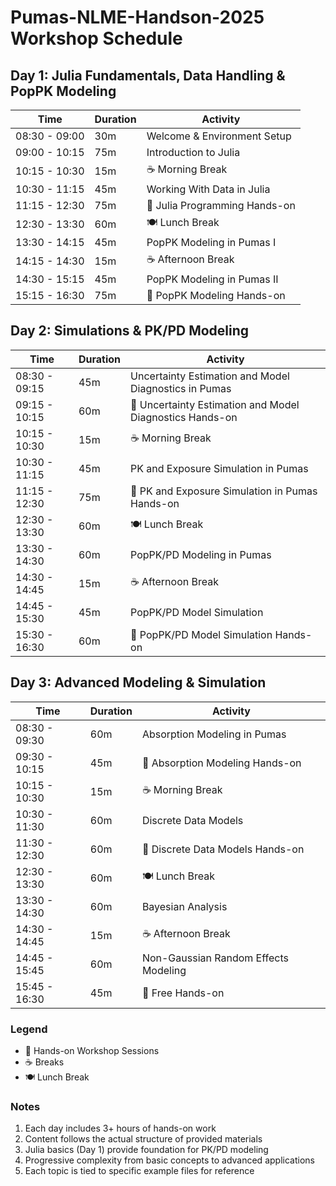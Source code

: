 # Pumas-NLME-Handson-2025 Workshop Schedule

## Day 1: Julia Fundamentals, Data Handling & PopPK Modeling

| Time          | Duration | Activity                                               |
|---------------|----------|--------------------------------------------------------|
| 08:30 - 09:00 | 30m      | Welcome & Environment Setup                            |
| 09:00 - 10:15 | 75m      | Introduction to Julia                                  |
| 10:15 - 10:30 | 15m      | ☕ Morning Break                                        |
| 10:30 - 11:15 | 45m      | Working With Data in Julia                             |
| 11:15 - 12:30 | 75m      | 🔨 Julia Programming Hands-on                          |
| 12:30 - 13:30 | 60m      | 🍽️ Lunch Break                                         |
| 13:30 - 14:15 | 45m      | PopPK Modeling in Pumas I                                 |
| 14:15 - 14:30 | 15m      | ☕ Afternoon Break                                      |
| 14:30 - 15:15 | 45m      | PopPK Modeling in Pumas II                                |
| 15:15 - 16:30 | 75m      | 🔨 PopPK Modeling Hands-on                                |

## Day 2: Simulations & PK/PD Modeling

| Time          | Duration | Activity                                               |
|---------------|----------|---------------------------------------------------------|
| 08:30 - 09:15 | 45m      | Uncertainty Estimation and Model Diagnostics in Pumas   |
| 09:15 - 10:15 | 60m      | 🔨 Uncertainty Estimation and Model Diagnostics Hands-on |
| 10:15 - 10:30 | 15m      | ☕ Morning Break                                          |
| 10:30 - 11:15 | 45m      | PK and Exposure Simulation in Pumas                     |
| 11:15 - 12:30 | 75m      | 🔨 PK and Exposure Simulation in Pumas Hands-on         |
| 12:30 - 13:30 | 60m      | 🍽️ Lunch Break                                          |
| 13:30 - 14:30 | 60m      | PopPK/PD Modeling in Pumas                                |
| 14:30 - 14:45 | 15m      | ☕ Afternoon Break                                      |
| 14:45 - 15:30 | 45m      | PopPK/PD Model Simulation                                 |
| 15:30 - 16:30 | 60m      | 🔨 PopPK/PD Model Simulation Hands-on                     |

## Day 3: Advanced Modeling & Simulation

| Time          | Duration | Activity                                               |
|---------------|----------|--------------------------------------------------------|
| 08:30 - 09:30 | 60m      | Absorption Modeling in Pumas                           |
| 09:30 - 10:15 | 45m      | 🔨 Absorption Modeling Hands-on                        |
| 10:15 - 10:30 | 15m      | ☕ Morning Break                                        |
| 10:30 - 11:30 | 60m      | Discrete Data Models                                   |
| 11:30 - 12:30 | 60m      | 🔨 Discrete Data Models Hands-on                       |
| 12:30 - 13:30 | 60m      | 🍽️ Lunch Break                                         |
| 13:30 - 14:30 | 60m      | Bayesian Analysis                                      |
| 14:30 - 14:45 | 15m      | ☕ Afternoon Break                                      |
| 14:45 - 15:45 | 60m      | Non-Gaussian Random Effects Modeling                   |
| 15:45 - 16:30 | 45m      | 🔨 Free Hands-on                                       |

### Legend
- 🔨 Hands-on Workshop Sessions
- ☕ Breaks
- 🍽️ Lunch Break

### Notes
1. Each day includes 3+ hours of hands-on work
2. Content follows the actual structure of provided materials
3. Julia basics (Day 1) provide foundation for PK/PD modeling
4. Progressive complexity from basic concepts to advanced applications
5. Each topic is tied to specific example files for reference
